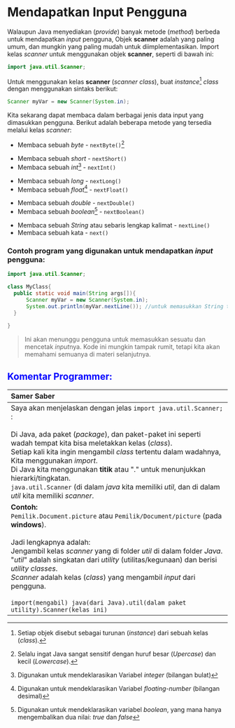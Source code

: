 # Mendapatkan Input Pengguna
Walaupun Java menyediakan (*provide*) banyak metode (*method*) berbeda untuk mendapatkan *input* pengguna, Objek **scanner** adalah yang paling umum, dan mungkin yang paling mudah untuk diimplementasikan. Import kelas *scanner* untuk menggunakan objek **scanner**, seperti di bawah ini:
```java
import java.util.Scanner;
```

Untuk menggunakan kelas **scanner** (*scanner class*), buat *instance*[^1] *class* dengan menggunakan sintaks berikut:
[^1]: Setiap objek disebut sebagai turunan (*instance*) dari sebuah kelas (*class*).
```java
Scanner myVar = new Scanner(System.in);
```

Kita sekarang dapat membaca dalam berbagai jenis data input yang dimasukkan pengguna.
Berikut adalah beberapa metode yang tersedia melalui kelas *scanner*: 

+ Membaca sebuah *byte* - `nextByte()`[^2]
[^2]: Selalu ingat Java sangat sensitif dengan huruf besar (*Upercase*) dan kecil (*Lowercase*). 

+ Membaca sebuah *short* - `nextShort()`
+ Membaca sebuah *int*[^3] - `nextInt()`

[^3]: Digunakan untuk mendeklarasikan Variabel *integer* (bilangan bulat)
+ Membaca sebuah *long* - `nextLong()`
+ Membaca sebuah *float*[^4] - `nextFloat()`

[^4]: Digunakan untuk mendeklarasikan  Variabel *floating-number* (bilangan desimal)
+ Membaca sebuah *double* - `nextDouble()`
+ Membaca sebuah *boolean*[^5] - `nextBoolean()`
[^5]: Digunakan untuk mendeklarasikan variabel *boolean*, yang mana hanya mengembalikan dua nilai: *true* dan *false*

+ Membaca sebuah *String* atau sebaris lengkap kalimat - `nextLine()`
+ Membaca sebuah kata - `next()`

### Contoh program yang digunakan untuk mendapatkan *input* pengguna: 
```java
import java.util.Scanner;

class MyClass{
  public static void main(String args[]){
      Scanner myVar = new Scanner(System.in);
      System.out.println(myVar.nextLine()); //untuk memasukkan String type
  }
  
}
```
> Ini akan menunggu pengguna untuk memasukkan sesuatu dan mencetak *input*nya.
> Kode ini mungkin tampak rumit, tetapi kita akan memahami semuanya di materi selanjutnya.

<h2 style="color: blue;"> Komentar Programmer: </h2>

|Samer Saber|
|:---|
| Saya akan menjelaskan dengan jelas `import java.util.Scanner;` :<br><br> Di Java, ada paket (*package*), dan paket-paket ini seperti wadah tempat kita bisa meletakkan kelas (*class*).<br> Setiap kali kita ingin mengambil *class* tertentu dalam wadahnya, Kita menggunakan *import*.<br> Di Java kita menggunakan **titik** atau "." untuk menunjukkan hierarki/tingkatan.<br> `java.util.Scanner` (di dalam *java* kita memiliki *util*, dan di dalam *util* kita memiliki *scanner*.|
|**Contoh:**<br> `Pemilik.Document.picture` atau `Pemilik/Document/picture` (pada **windows**).<br><br> Jadi lengkapnya adalah:<br> Jengambil kelas *scanner* yang di folder *util* di dalam folder *Java*.<br> "*util*" adalah singkatan dari *utility* (utilitas/kegunaan) dan berisi *utility classes*.<br> *Scanner* adalah kelas (*class*) yang mengambil *input* dari pengguna.<br><br> `import(mengabil) java(dari Java).util(dalam paket utility).Scanner(kelas ini)`|



